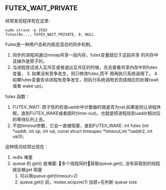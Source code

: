## FUTEX_WAIT_PRIVATE 
经常发现程序死在这里:

    sudo strace -p 2583
    futex(0x..., FUTEX_WAIT_PRIVATE, 0, NULL
Futex是一种用户态和内核态混合的同步机制。
1. 同步的进程间通过mmap共享一段内存，futex变量就位于这段共享 的内存中且操作是原子的，
2. 当进程尝试进入互斥区或者退出互斥区的时候，先去查看共享内存中的futex变量，
    3. 如果没有竞争发生，则只修改futex,而不 用再执行系统调用了。
    4. 如果futex变量告诉进程有竞争发生，则执行系统调用去完成相应的处理(wait 或者 wake up)。

futex 函数：
1. FUTEX_WAIT: 原子性的检查uaddr中计数器的值是否为val,如果是则让进程休眠，直到FUTEX_WAKE或者超时(time-out)。也就是把进程挂到uaddr相对应的等待队列上去。
2. 不加timeout参数，它会一直被阻塞，直到FUTEX_WAKE:
    int futex (int *uaddr, int op, int val, const struct timespec *timeout,int *uaddr2, int val3);

这种情况经常出现在：
1. redis 堵塞
2. queue 的 get() 是堵塞: 多个线程同时获取queue.get(), 没有获取到的线程就会被get 阻塞
    1. 可以用queue.get(timeout=2)
    1. queue.get() 前，mutex.acquire(1) 加锁+先判断 queue size
